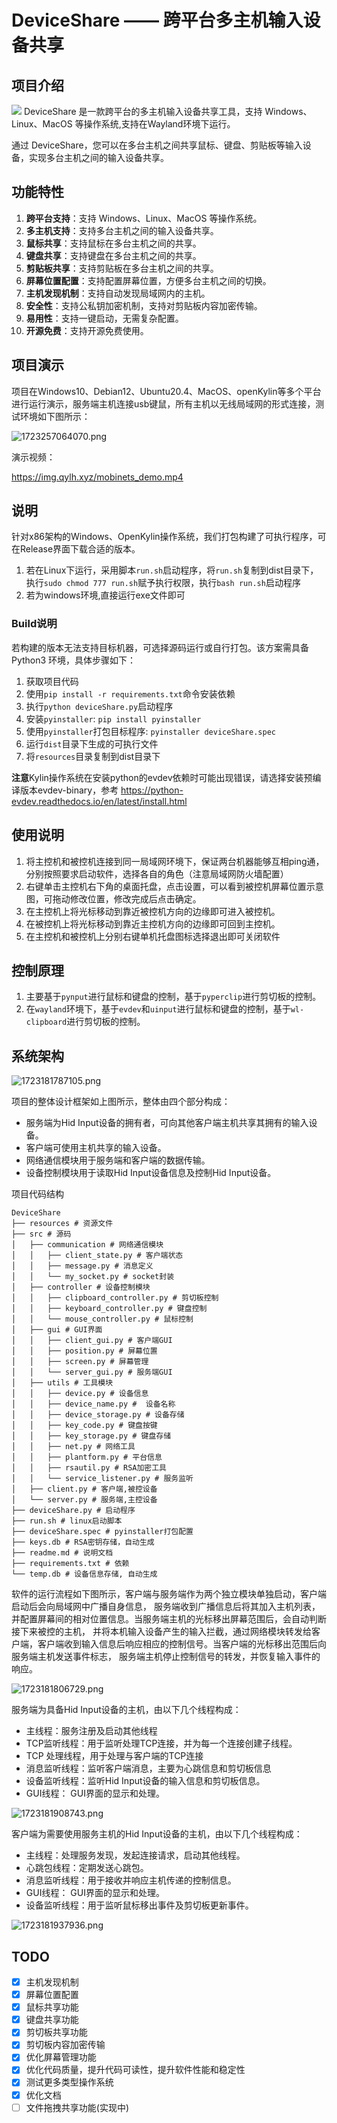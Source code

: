 # DeviceShare —— 跨平台多主机输入设备共享

## 项目介绍
![](https://img.qylh.xyz/blog/1723181688963.png)
DeviceShare 是一款跨平台的多主机输入设备共享工具，支持 Windows、Linux、MacOS 等操作系统,支持在Wayland环境下运行。

通过 DeviceShare，您可以在多台主机之间共享鼠标、键盘、剪贴板等输入设备，实现多台主机之间的输入设备共享。


## 功能特性

1. **跨平台支持**：支持 Windows、Linux、MacOS 等操作系统。
2. **多主机支持**：支持多台主机之间的输入设备共享。
3. **鼠标共享**：支持鼠标在多台主机之间的共享。
4. **键盘共享**：支持键盘在多台主机之间的共享。
5. **剪贴板共享**：支持剪贴板在多台主机之间的共享。
6. **屏幕位置配置**：支持配置屏幕位置，方便多台主机之间的切换。
7. **主机发现机制**：支持自动发现局域网内的主机。
8. **安全性**：支持公私钥加密机制，支持对剪贴板内容加密传输。
9. **易用性**：支持一键启动，无需复杂配置。
10. **开源免费**：支持开源免费使用。


## 项目演示


项目在Windows10、Debian12、Ubuntu20.4、MacOS、openKylin等多个平台进行运行演示，服务端主机连接usb键鼠，所有主机以无线局域网的形式连接，测试环境如下图所示：

![1723257064070.png](https://img.qylh.xyz/blog/1723257064070.png)

演示视频：

https://img.qylh.xyz/mobinets_demo.mp4


[//]: # (**双机演示**)

[//]: # ()
[//]: # (https://github.com/qy-liuhuo/deviceShare/assets/60374114/6e126292-22e0-4d91-bab9-272470689ecd)

[//]: # ()
[//]: # ()
[//]: # (**演示**)

[//]: # ()
[//]: # (https://github.com/qy-liuhuo/deviceShare/assets/60374114/1b911b8a-976f-4128-9518-9c64c73a7a39)



## 说明
针对x86架构的Windows、OpenKylin操作系统，我们打包构建了可执行程序，可在Release界面下载合适的版本。 

1. 若在Linux下运行，采用脚本`run.sh`启动程序，将`run.sh`复制到dist目录下，执行`sudo chmod 777 run.sh`赋予执行权限，执行`bash run.sh`启动程序
2. 若为windows环境,直接运行exe文件即可


### Build说明

若构建的版本无法支持目标机器，可选择源码运行或自行打包。该方案需具备Python3 环境，具体步骤如下：
1. 获取项目代码
2. 使用`pip install -r requirements.txt`命令安装依赖
3. 执行`python deviceShare.py`启动程序
4. 安装`pyinstaller`: `pip install pyinstaller`
5. 使用`pyinstaller`打包目标程序: `pyinstaller deviceShare.spec`
6. 运行`dist`目录下生成的可执行文件
7. 将`resources`目录复制到dist目录下

**注意**Kylin操作系统在安装python的evdev依赖时可能出现错误，请选择安装预编译版本evdev-binary，参考 https://python-evdev.readthedocs.io/en/latest/install.html

## 使用说明
1. 将主控机和被控机连接到同一局域网环境下，保证两台机器能够互相ping通，分别按照要求启动软件，选择各自的角色（注意局域网防火墙配置）
2. 右键单击主控机右下角的桌面托盘，点击设置，可以看到被控机屏幕位置示意图，可拖动修改位置，修改完成后点击确定。
3.	在主控机上将光标移动到靠近被控机方向的边缘即可进入被控机。
4.	在被控机上将光标移动到靠近主控机方向的边缘即可回到主控机。
5.	在主控机和被控机上分别右键单机托盘图标选择退出即可关闭软件


## 控制原理

1. 主要基于`pynput`进行鼠标和键盘的控制，基于`pyperclip`进行剪切板的控制。
2. 在`wayland`环境下，基于`evdev`和`uinput`进行鼠标和键盘的控制，基于`wl-clipboard`进行剪切板的控制。

## 系统架构

![1723181787105.png](https://img.qylh.xyz/blog/1723181787105.png)

项目的整体设计框架如上图所示，整体由四个部分构成：
- 服务端为Hid Input设备的拥有者，可向其他客户端主机共享其拥有的输入设备。
- 客户端可使用主机共享的输入设备。
- 网络通信模块用于服务端和客户端的数据传输。
- 设备控制模块用于读取Hid Input设备信息及控制Hid Input设备。

项目代码结构
```
DeviceShare
├── resources # 资源文件
├── src # 源码
│   ├── communication # 网络通信模块
│   │   ├── client_state.py # 客户端状态
│   │   ├── message.py # 消息定义
│   │   └── my_socket.py # socket封装
│   ├── controller # 设备控制模块
│   │   ├── clipboard_controller.py # 剪切板控制
│   │   ├── keyboard_controller.py # 键盘控制
│   │   └── mouse_controller.py # 鼠标控制
│   ├── gui # GUI界面
│   │   ├── client_gui.py # 客户端GUI
│   │   ├── position.py # 屏幕位置
│   │   ├── screen.py # 屏幕管理
│   │   └── server_gui.py # 服务端GUI 
│   ├── utils # 工具模块
│   │   ├── device.py # 设备信息
│   │   ├── device_name.py #  设备名称
│   │   ├── device_storage.py # 设备存储 
│   │   ├── key_code.py # 键盘按键 
│   │   ├── key_storage.py # 键盘存储
│   │   ├── net.py # 网络工具 
│   │   ├── plantform.py # 平台信息
│   │   ├── rsautil.py # RSA加密工具 
│   │   └── service_listener.py # 服务监听
│   ├── client.py # 客户端,被控设备
│   └── server.py # 服务端,主控设备
├── deviceShare.py # 启动程序
├── run.sh # linux启动脚本
├── deviceShare.spec # pyinstaller打包配置
├── keys.db # RSA密钥存储，自动生成
├── readme.md # 说明文档
├── requirements.txt # 依赖
└── temp.db # 设备信息存储, 自动生成
```


软件的运行流程如下图所示，客户端与服务端作为两个独立模块单独启动，客户端启动后会向局域网中广播自身信息，
服务端收到广播信息后将其加入主机列表，并配置屏幕间的相对位置信息。当服务端主机的光标移出屏幕范围后，会自动判断接下来被控的主机，
并将本机输入设备产生的输入拦截，通过网络模块转发给客户端，客户端收到输入信息后响应相应的控制信号。当客户端的光标移出范围后向服务端主机发送事件标志，
服务端主机停止控制信号的转发，并恢复输入事件的响应。

![1723181806729.png](https://img.qylh.xyz/blog/1723181806729.png)

服务端为具备Hid Input设备的主机，由以下几个线程构成：
- 主线程：服务注册及启动其他线程
- TCP监听线程：用于监听处理TCP连接，并为每一个连接创建子线程。
- TCP 处理线程，用于处理与客户端的TCP连接
- 消息监听线程：监听客户端消息，主要为心跳信息和剪切板信息
- 设备监听线程：监听Hid Input设备的输入信息和剪切板信息。
- GUI线程： GUI界面的显示和处理。

![1723181908743.png](https://img.qylh.xyz/blog/1723181908743.png)

客户端为需要使用服务主机的Hid Input设备的主机，由以下几个线程构成：
- 主线程：处理服务发现，发起连接请求，启动其他线程。
- 心跳包线程：定期发送心跳包。
- 消息监听线程：用于接收并响应主机传递的控制信息。
- GUI线程： GUI界面的显示和处理。
- 设备监听线程：用于监听鼠标移出事件及剪切板更新事件。

![1723181937936.png](https://img.qylh.xyz/blog/1723181937936.png)

## TODO
- [x] 主机发现机制
- [x] 屏幕位置配置
- [x] 鼠标共享功能
- [x] 键盘共享功能
- [x] 剪切板共享功能
- [x] 剪切板内容加密传输
- [x] 优化屏幕管理功能
- [x] 优化代码质量，提升代码可读性，提升软件性能和稳定性
- [x] 测试更多类型操作系统
- [x] 优化文档
- [ ] 文件拖拽共享功能(实现中)
